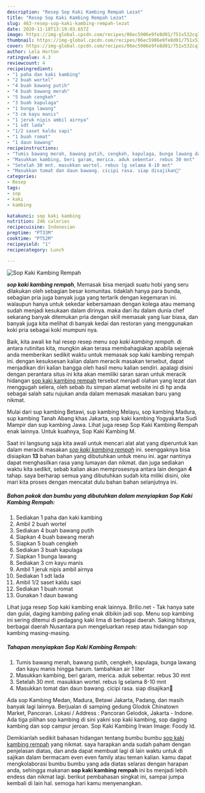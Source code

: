 ```yaml
---
description: "Resep Sop Kaki Kambing Rempah Lezat"
title: "Resep Sop Kaki Kambing Rempah Lezat"
slug: 463-resep-sop-kaki-kambing-rempah-lezat
date: 2020-11-10T13:19:03.657Z
image: https://img-global.cpcdn.com/recipes/06ec5906e9fe8d01/751x532cq70/sop-kaki-kambing-rempah-foto-resep-utama.jpg
thumbnail: https://img-global.cpcdn.com/recipes/06ec5906e9fe8d01/751x532cq70/sop-kaki-kambing-rempah-foto-resep-utama.jpg
cover: https://img-global.cpcdn.com/recipes/06ec5906e9fe8d01/751x532cq70/sop-kaki-kambing-rempah-foto-resep-utama.jpg
author: Lela Horton
ratingvalue: 4.3
reviewcount: 4
recipeingredient:
- "1 paha dan kaki kambing"
- "2 buah wortel"
- "4 buah bawang putih"
- "4 buah bawang merah"
- "5 buah cengkeh"
- "3 buah kapulaga"
- "1 bunga lawang"
- "3 cm kayu manis"
- "1 jeruk nipis ambil airnya"
- "1 sdt lada"
- "1/2 saset kaldu sapi"
- "1 buah romat"
- "1 daun bawang"
recipeinstructions:
- "Tumis bawang merah, bawang putih, cengkeh, kapulaga, bunga lawang dan kayu manis hingga harum. tambahkan air 1 liter"
- "Masukkan kambing, beri garam, merica. aduk sebentar. rebus 30 mnt"
- "Setelah 30 mnt. masukkan wortel. rebus lg selama 8-10 mnt"
- "Masukkan tomat dan daun bawang. cicipi rasa. siap disajikan🤎"
categories:
- Resep
tags:
- sop
- kaki
- kambing

katakunci: sop kaki kambing 
nutrition: 246 calories
recipecuisine: Indonesian
preptime: "PT33M"
cooktime: "PT52M"
recipeyield: "1"
recipecategory: Lunch

---
```



![Sop Kaki Kambing Rempah](https://img-global.cpcdn.com/recipes/06ec5906e9fe8d01/751x532cq70/sop-kaki-kambing-rempah-foto-resep-utama.jpg)

<b><i>sop kaki kambing rempah</i></b>, Memasak bisa menjadi suatu hobi yang seru dilakukan oleh sebagian besar komunitas. tidaklah hanya para bunda, sebagian pria juga banyak juga yang tertarik dengan kegemaran ini. walaupun hanya untuk sekedar kebersamaan dengan kolega atau memang sudah menjadi kesukaan dalam dirinya. maka dari itu dalam dunia chef sekarang banyak ditemukan pria dengan skill memasak yang luar biasa, dan banyak juga kita melihat di banyak kedai dan restoran yang menggunakan koki pria sebagai koki mumpuni nya.

Baik, kita awali ke hal resep resep menu <i>sop kaki kambing rempah</i>. di antara rutinitas kita, mungkin akan terasa membahagiakan apabila sejenak anda memberikan sedikit waktu untuk memasak sop kaki kambing rempah ini. dengan kesuksesan kalian dalam meracik masakan tersebut, dapat menjadikan diri kalian bangga oleh hasil menu kalian sendiri. apalagi disini dengan perantara situs ini kita akan memiliki saran saran untuk meracik hidangan <u>sop kaki kambing rempah</u> tersebut menjadi olahan yang lezat dan menggugah selera, oleh sebab itu simpan alamat website ini di hp anda sebagai salah satu rujukan anda dalam memasak masakan baru yang nikmat.

Mulai dari sup kambing Betawi, sup kambing Melayu, sop kambing Madura, sup kambing Tanah Abang khas Jakarta, sop kaki kambing Yogyakarta Sudi Mampir dan sup kambing Jawa. Lihat juga resep Sop Kaki Kambing Rempah enak lainnya. Untuk kuahnya, Sop Kaki Kambing M.


Saat ini langsung saja kita awali untuk mencari alat alat yang diperuntuk kan dalam meracik masakan <u><i>sop kaki kambing rempah</i></u> ini. seenggaknya bisa disiapkan <b>13</b> bahan bahan yang dibutuhkan untuk menu ini. agar nantinya dapat menghasilkan rasa yang lumayan dan nikmat. dan juga sediakan waktu kita sedikit, sebab kalian akan memprosesnya antara lain dengan <b>4</b> tahap. saya berharap semua yang dibutuhkan sudah kita miliki disini, oke mari kita proses dengan mencatat dulu bahan bahan selanjutnya ini.

<!--inarticleads1-->

##### Bahan pokok dan bumbu yang dibutuhkan dalam menyiapkan Sop Kaki Kambing Rempah:

1. Sediakan 1 paha dan kaki kambing
1. Ambil 2 buah wortel
1. Sediakan 4 buah bawang putih
1. Siapkan 4 buah bawang merah
1. Siapkan 5 buah cengkeh
1. Sediakan 3 buah kapulaga
1. Siapkan 1 bunga lawang
1. Sediakan 3 cm kayu manis
1. Ambil 1 jeruk nipis ambil airnya
1. Sediakan 1 sdt lada
1. Ambil 1/2 saset kaldu sapi
1. Sediakan 1 buah romat
1. Gunakan 1 daun bawang


Lihat juga resep Sop kaki kambing enak lainnya. Brilio.net - Tak hanya sate dan gulai, daging kambing paling enak dibikin jadi sop. Menu sop kambing ini sering ditemui di pedagang kaki lima di berbagai daerah. Saking hitsnya, berbagai daerah Nusantara pun mengeluarkan resep atau hidangan sop kambing masing-masing. 

<!--inarticleads2-->

##### Tahapan menyiapkan Sop Kaki Kambing Rempah:

1. Tumis bawang merah, bawang putih, cengkeh, kapulaga, bunga lawang dan kayu manis hingga harum. tambahkan air 1 liter
1. Masukkan kambing, beri garam, merica. aduk sebentar. rebus 30 mnt
1. Setelah 30 mnt. masukkan wortel. rebus lg selama 8-10 mnt
1. Masukkan tomat dan daun bawang. cicipi rasa. siap disajikan🤎


Ada sop Kambing Medan, Madura, Betawi Jakarta, Padang, dan masih banyak lagi lainnya. Berjualan di samping gedung Glodok Chinatown Market, Pancoran. Lokasi / Address : Pancoran Gelodok, Jakarta - Indone. Ada tiga pilihan sop kambing di sini yakni sop kaki kambing, sop daging kambing dan sop campur jeroan. Sop Kaki Kambing Irwan Image: Foody Id. 

Demikianlah sedikit bahasan hidangan tentang bumbu bumbu <u>sop kaki kambing rempah</u> yang nikmat. saya harapkan anda sudah paham dengan penjelasan diatas, dan anda dapat membuat lagi di lain waktu untuk di sajikan dalam bermacam even even family atau teman kalian. kamu dapat mengkolaborasi bumbu bumbu yang ada diatas selaras dengan harapan anda, sehingga makanan <b>sop kaki kambing rempah</b> ini bs menjadi lebih endess dan nikmat lagi. berikut pembahasan singkat ini, sampai jumpa kembali di lain hal. semoga hari kamu menyenangkan.
